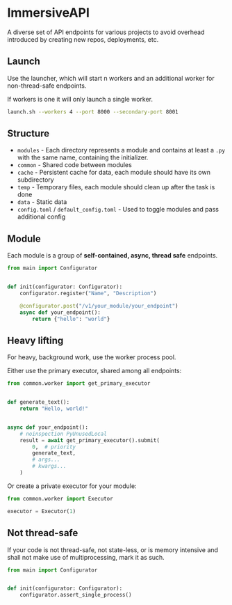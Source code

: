 # ImmersiveAPI

A diverse set of API endpoints for various projects to avoid overhead introduced by creating new repos, deployments,
etc.

## Launch

Use the launcher, which will start n workers and an additional worker for non-thread-safe endpoints.

If workers is one it will only launch a single worker.

```sh
launch.sh --workers 4 --port 8000 --secondary-port 8001
```

## Structure

* `modules` - Each directory represents a module and contains at least a `.py` with the same name, containing the
  initializer.
* `common` - Shared code between modules
* `cache` - Persistent cache for data, each module should have its own subdirectory
* `temp` - Temporary files, each module should clean up after the task is done
* `data` - Static data
* `config.toml` / `default_config.toml` - Used to toggle modules and pass additional config

## Module

Each module is a group of **self-contained, async, thread safe** endpoints.

````py
from main import Configurator


def init(configurator: Configurator):
    configurator.register("Name", "Description")

    @configurator.post("/v1/your_module/your_endpoint")
    async def your_endpoint():
        return {"hello": "world"}
````

## Heavy lifting

For heavy, background work, use the worker process pool.

Either use the primary executor, shared among all endpoints:

```py
from common.worker import get_primary_executor


def generate_text():
    return "Hello, world!"


async def your_endpoint():
    # noinspection PyUnusedLocal
    result = await get_primary_executor().submit(
        0,  # priority
        generate_text,
        # args...
        # kwargs...
    )
```

Or create a private executor for your module:

```py
from common.worker import Executor

executor = Executor(1)
```

## Not thread-safe

If your code is not thread-safe, not state-less, or is memory intensive and shall not make use of multiprocessing, mark
it as such.

```py
from main import Configurator


def init(configurator: Configurator):
    configurator.assert_single_process()
```